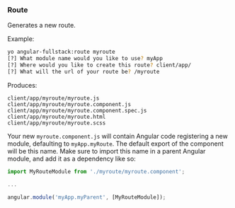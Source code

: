 ### Route
Generates a new route.

Example:
```bash
yo angular-fullstack:route myroute
[?] What module name would you like to use? myApp
[?] Where would you like to create this route? client/app/
[?] What will the url of your route be? /myroute
```

Produces:

    client/app/myroute/myroute.js
    client/app/myroute/myroute.component.js
    client/app/myroute/myroute.component.spec.js
    client/app/myroute/myroute.html
    client/app/myroute/myroute.scss

Your new `myroute.component.js` will contain Angular code registering a new module, defaulting to `myApp.myRoute`. The default export of the component will be this name. Make sure to import this name in a parent Angular module, and add it as a dependency like so:

```js
import MyRouteModule from './myroute/myroute.component';

...

angular.module('myApp.myParent', [MyRouteModule]);
```
